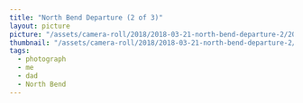 ```yaml
---
title: "North Bend Departure (2 of 3)"
layout: picture
picture: "/assets/camera-roll/2018/2018-03-21-north-bend-departure-2/20180321_223717355_iOS.jpg"
thumbnail: "/assets/camera-roll/2018/2018-03-21-north-bend-departure-2/20180321_223717355_iOS-thumbnail.jpg"
tags:
  - photograph
  - me
  - dad
  - North Bend
---
```

